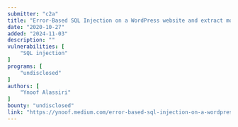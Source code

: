 ```yaml
---
submitter: "c2a"
title: "Error-Based SQL Injection on a WordPress website and extract more than 150k user details"
date: "2020-10-27"
added: "2024-11-03"
description: ""
vulnerabilities: [
    "SQL injection"
]
programs: [
    "undisclosed"
]
authors: [
    "Ynoof Alassiri"
]
bounty: "undisclosed"
link: "https://ynoof.medium.com/error-based-sql-injection-on-a-wordpress-website-and-extract-more-than-150k-user-details-f65f987c2cc0"
---
```




